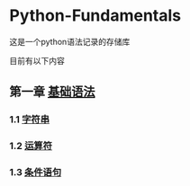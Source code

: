 # Python-Fundamentals
这是一个python语法记录的存储库

目前有以下内容

## 第一章 [基础语法](Basic_python_syntax/)

### 1.1 [字符串](Basic_python_syntax/String)
  
### 1.2 [运算符](Basic_python_syntax/Calculation)

### 1.3 [条件语句](Basic_python_syntax/Conditional_Statments)
